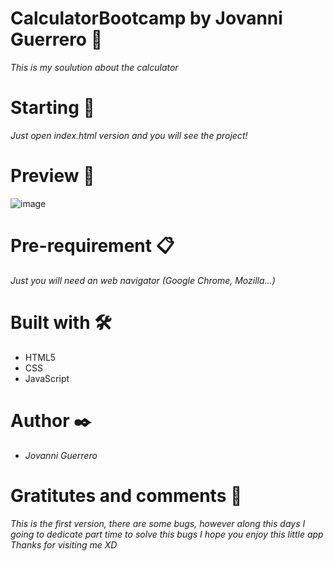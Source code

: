 # CalculatorBootcamp by Jovanni Guerrero 👋
*This is my soulution about the calculator*


# Starting 🚀
*Just open index.html version and you will see the project!*

# Preview 👀
![image](https://user-images.githubusercontent.com/57199460/121837138-88f94700-cc9a-11eb-90d8-9932d9c8245e.png)


# Pre-requirement 📋
*Just you will need an web navigator (Google Chrome, Mozilla...)*


# Built with 🛠️
- HTML5
- CSS
- JavaScript


# Author ✒️
- *Jovanni Guerrero*

# Gratitutes and comments 👏
*This is the first version, there are some bugs, however along this days I going to dedicate part time to solve this bugs*
*I hope you enjoy this little app*
*Thanks for visiting me XD*